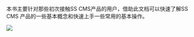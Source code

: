 本书主要针对那些初次接触SS CMS产品的用户，借助此文档可以快速了解SS CMS 产品的一些基本概念和快速上手一些常用的基本操作。

![](/assets/getting-started-with-siteserver-cms.png)
